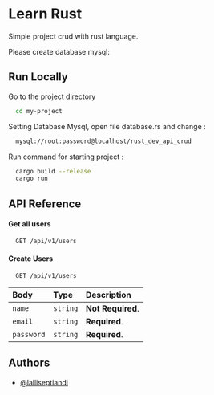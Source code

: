 # Learn Rust

Simple project crud with rust language.

Please create database mysql:

## Run Locally

Go to the project directory

```bash
  cd my-project
```

Setting Database Mysql, open file database.rs and change :

```bash
  mysql://root:password@localhost/rust_dev_api_crud
```

Run command for starting project :

```bash
  cargo build --release
  cargo run
```

## API Reference

#### Get all users

```http
  GET /api/v1/users

```

#### Create Users

```http
  GET /api/v1/users

```

| Body       | Type     | Description       |
| :--------- | :------- | :---------------- |
| `name`     | `string` | **Not Required**. |
| `email`    | `string` | **Required**.     |
| `password` | `string` | **Required**.     |

## Authors

- [@lailiseptiandi](https://www.github.com/lailiseptiandi)
